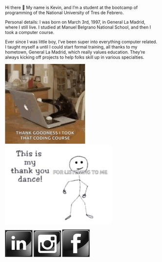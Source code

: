 Hi there 👋 My name is Kevin, and I’m a student at the bootcamp of programming of the National University of Tres de Febrero.

Personal details: I was born on March 3rd, 1997, in General La Madrid, where I still live. I studied at Manuel Belgrano National School, and then I took a computer course.

Ever since I was little boy, I’ve been super into everything computer related. I taught myself a until I could start formal training, all thanks to my hometown, General La Madrid, which really values education. They’re always kicking off projects to help folks skill up in various specialties.

<img src="/gif/kitten-cat.gif" width="263"/><img src="/gif/thank-you-thanks.gif" width="351"/>

  <a href="https://www.linkedin.com/in/kevin-bustos/">
  <img width="90" length="90" src="https://github.com/kevinbustosk2/kevinbustosk2/blob/main/image/Screenshot_2.png"></a>

  <a href="https://www.instagram.com/kevink2b2/">
  <img width="90" length="90" src="https://github.com/kevinbustosk2/kevinbustosk2/blob/main/image/Screenshot_1.png"></a>

  <a href="https://www.facebook.com/kevinbustosk">
  <img width="90" length="90" src="https://github.com/kevinbustosk2/kevinbustosk2/blob/main/image/Screenshot_3.png"></a>
 


